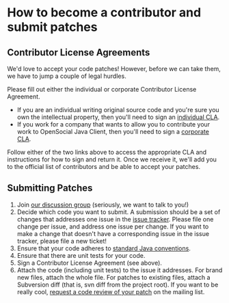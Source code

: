 # How to become a contributor and submit patches #

## Contributor License Agreements ##

We'd love to accept your code patches! However, before we can take them, we have to jump a couple of legal hurdles.

Please fill out either the individual or corporate Contributor License Agreement.

  * If you are an individual writing original source code and you're sure you own the intellectual property, then you'll need to sign an [individual CLA](http://code.google.com/legal/individual-cla-v1.0.html).
  * If you work for a company that wants to allow you to contribute your work to OpenSocial Java Client, then you'll need to sign a [corporate CLA](http://code.google.com/legal/corporate-cla-v1.0.html).

Follow either of the two links above to access the appropriate CLA and instructions for how to sign and return it. Once we receive it, we'll add you to the official list of contributors and be able to accept your patches.

## Submitting Patches ##

  1. Join [our discussion group](http://groups.google.com/group/opensocial-client-libraries) (seriously, we want to talk to you!)
  1. Decide which code you want to submit. A submission should be a set of changes that addresses one issue in the [issue tracker](http://code.google.com/p/opensocial-java-client/issues/list).  Please file one change per issue, and address one issue per change. If you want to make a change that doesn't have a corresponding issue in the issue tracker, please file a new ticket!
  1. Ensure that your code adheres to [standard Java conventions](http://java.sun.com/docs/codeconv/html/CodeConvTOC.doc.html).
  1. Ensure that there are unit tests for your code.
  1. Sign a Contributor License Agreement (see above).
  1. Attach the code (including unit tests) to the issue it addresses. For brand new files, attach the whole file. For patches to existing files, attach a Subversion diff (that is, svn diff from the project root).  If you want to be really cool, [request a code review of your patch](http://codereview.appspot.com/) on the mailing list.